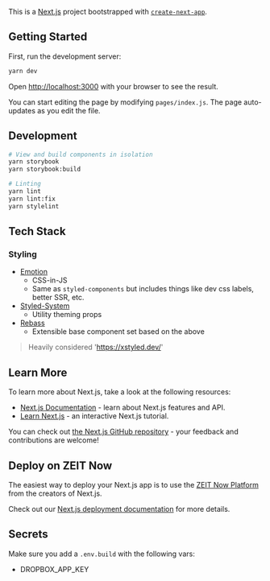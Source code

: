 This is a [Next.js](https://nextjs.org/) project bootstrapped with [`create-next-app`](https://github.com/zeit/next.js/tree/canary/packages/create-next-app).

## Getting Started

First, run the development server:

```bash
yarn dev
```

Open [http://localhost:3000](http://localhost:3000) with your browser to see the result.

You can start editing the page by modifying `pages/index.js`. The page auto-updates as you edit the file.

## Development

```bash
# View and build components in isolation
yarn storybook
yarn storybook:build

# Linting
yarn lint
yarn lint:fix
yarn stylelint
```

## Tech Stack

### Styling

- [Emotion](https://emotion.sh)
  - CSS-in-JS
  - Same as `styled-components` but includes things like dev css labels, better SSR, etc.
- [Styled-System](https://styled-system.com/)
  - Utility theming props
- [Rebass](https://rebassjs.org)
  - Extensible base component set based on the above

> Heavily considered 'https://xstyled.dev/'

## Learn More

To learn more about Next.js, take a look at the following resources:

- [Next.js Documentation](https://nextjs.org/docs) - learn about Next.js features and API.
- [Learn Next.js](https://nextjs.org/learn) - an interactive Next.js tutorial.

You can check out [the Next.js GitHub repository](https://github.com/zeit/next.js/) - your feedback and contributions are welcome!

## Deploy on ZEIT Now

The easiest way to deploy your Next.js app is to use the [ZEIT Now Platform](https://zeit.co/import?utm_medium=default-template&filter=next.js&utm_source=create-next-app&utm_campaign=create-next-app-readme) from the creators of Next.js.

Check out our [Next.js deployment documentation](https://nextjs.org/docs/deployment) for more details.

## Secrets

Make sure you add a `.env.build` with the following vars:

- DROPBOX_APP_KEY
